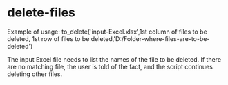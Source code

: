 # delete-files
<p>Example of usage: to_delete('input-Excel.xlsx',1st column of files to be deleted, 1st row of files to be deleted,'D:/Folder-where-files-are-to-be-deleted')</p>
<p>The input Excel file needs to list the names of the file to be deleted. If there are no matching file, the user is told of the fact, and the script continues deleting other files.</p>
